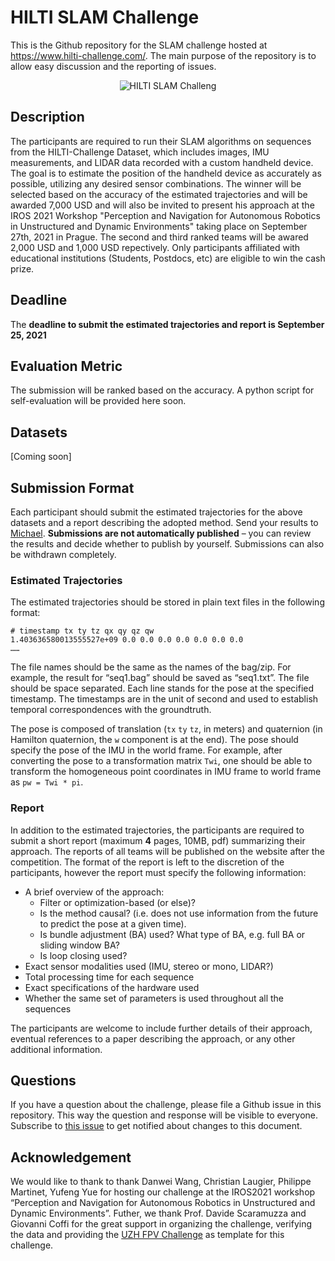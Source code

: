 # HILTI SLAM Challenge

This is the Github repository for the SLAM challenge hosted at https://www.hilti-challenge.com/. The main purpose of the repository is to allow easy discussion and the reporting of issues.

<p align="center">
  <img src="https://github.com/hemi86/hiltislamchallenge/blob/8f5f9a71e0bfd1fb44f1b6a0eb169fff44c23383/images/HILTI_SLAM_CHALLENGE_VISUAL.jpg?raw=true" alt="HILTI SLAM Challeng"/>
</p>

## Description
The participants are required to run their SLAM algorithms on sequences from the HILTI-Challenge Dataset, which includes images, IMU measurements, and LIDAR data recorded with a custom handheld device. The goal is to estimate the position of the handheld device as accurately as possible, utilizing any desired sensor combinations. The winner will be selected based on the accuracy of the estimated trajectories and will be awarded 7,000 USD and will also be invited to present his approach at the IROS 2021 Workshop "Perception and Navigation for Autonomous Robotics in Unstructured and Dynamic Environments" taking place on September 27th, 2021 in Prague. The second and third ranked teams will be awared  2,000 USD and 1,000 USD repectively. Only participants affiliated with educational institutions
(Students, Postdocs, etc) are eligible to win the cash prize.

## Deadline

The **deadline to submit the estimated trajectories and report is September 25, 2021**

## Evaluation Metric
The submission will be ranked based on the accuracy. A python script for self-evaluation will be provided here soon.

## Datasets

[Coming soon]

## Submission Format
Each participant should submit the estimated trajectories for the above datasets and a report describing the adopted method. Send your results to [Michael](mailto:michael.helmberger@hilti.com?subject=[HILTI%20SLAM%20Challenge]%20Submission%20Team). **Submissions are not automatically published** – you can review the results and decide whether to publish by yourself. Submissions can also be withdrawn completely.

### Estimated Trajectories
The estimated trajectories should be stored in plain text files in the following format:

    # timestamp tx ty tz qx qy qz qw
    1.403636580013555527e+09 0.0 0.0 0.0 0.0 0.0 0.0 0.0
    …… 

The file names should be the same as the names of the bag/zip. For example, the result for “seq1.bag” should be saved as “seq1.txt”. The file should be space separated. Each line stands for the pose at the specified timestamp. The timestamps are in the unit of second and used to establish temporal correspondences with the groundtruth. 

The pose is composed of translation (`tx` `ty` `tz`, in meters) and quaternion (in Hamilton quaternion, the `w` component is at the end). The pose should specify the pose of the IMU in the world frame. For example, after converting the pose to a transformation matrix `Twi`, one should be able to transform the homogeneous point coordinates in IMU frame to world frame as `pw = Twi * pi`.

### Report
In addition to the estimated trajectories, the participants are required to submit a short report (maximum **4** pages, 10MB, pdf) summarizing their approach.
The reports of all teams will be published on the website after the competition.
The format of the report is left to the discretion of the participants, however the report must specify the following information:
* A brief overview of the approach:
  * Filter or optimization-based (or else)?
  * Is the method causal? (i.e. does not use information from the future to predict the pose at a given time).
  * Is bundle adjustment (BA) used? What type of BA, e.g. full BA or sliding window BA?
  * Is loop closing used?
* Exact sensor modalities used (IMU, stereo or mono, LIDAR?)
* Total processing time for each sequence
* Exact specifications of the hardware used
* Whether the same set of parameters is used throughout all the sequences

The participants are welcome to include further details of their approach, eventual references to a paper describing the approach, or any other additional information.

## Questions

If you have a question about the challenge, please file a Github issue in this repository. This way the question and response will be visible to everyone.
Subscribe to [this issue](https://github.com/hemi86/hiltislamchallenge/issues/1) to get notified about changes to this document.

## Acknowledgement

We would like to thank to thank Danwei Wang, Christian Laugier, Philippe Martinet, Yufeng Yue for hosting our challenge at the IROS2021 workshop “Perception and Navigation for Autonomous Robotics in Unstructured and Dynamic Environments”. Futher, we thank Prof. Davide Scaramuzza and Giovanni Coffi for the great support in organizing the challenge, verifying the data and providing the [UZH FPV Challenge](https://fpv.ifi.uzh.ch/) as template for this challenge.



